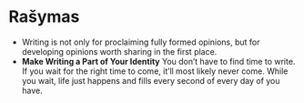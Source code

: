 # Rašymas

* Writing is not only for proclaiming fully formed opinions, but for developing opinions worth sharing in the first place.
* **Make Writing a Part of Your Identity** You don’t have to find time to write. If you wait for the right time to come, it’ll most likely never come. While you wait, life just happens and fills every second of every day of you have.

